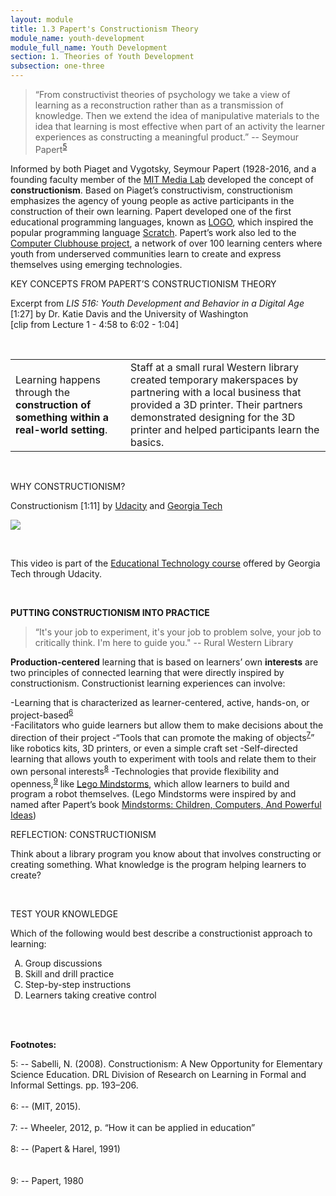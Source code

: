 ```yaml
---
layout: module
title: 1.3 Papert's Constructionism Theory
module_name: youth-development
module_full_name: Youth Development
section: 1. Theories of Youth Development
subsection: one-three
---
```


>“From constructivist theories of psychology we take a view of learning as a reconstruction rather than as a transmission of knowledge. Then we extend the idea of manipulative materials to the idea that learning is most effective when part of an activity the learner experiences as constructing a meaningful product.” -- Seymour Papert<sup>[5](#fn5)</sup> 

Informed by both Piaget and Vygotsky, Seymour Papert (1928-2016, and a founding faculty member of the [MIT Media Lab](http://el.media.mit.edu/logo-foundation/what_is_logo/logo_programming.html) developed the concept of **constructionism**. Based on Piaget’s constructivism, constructionism emphasizes the agency of young people as active participants in the construction of their own learning. Papert developed one of the first educational programming languages, known as [LOGO](http://el.media.mit.edu/logo-foundation/what_is_logo/logo_programming.html), which inspired the popular programming language [Scratch](https://scratch.mit.edu/). Papert’s work also led to the [Computer Clubhouse project](http://www.computerclubhouse.org/), a network of over 100 learning centers where youth from underserved communities learn to create and express themselves using emerging technologies. 

<div class="explanatory">  
  <p><span class="box-title">KEY CONCEPTS FROM PAPERT’S CONSTRUCTIONISM THEORY</span></p> 
  <p>Excerpt from <i>LIS 516: Youth Development and Behavior in a Digital Age</i> [1:27] by Dr. Katie Davis and the University of Washington 
  <br>
[clip from Lecture 1 - 4:58 to 6:02 - 1:04]
</p> 
</div>
<br>

<table> 
  <tr><td>Learning happens through the <b>construction of something within a real-world setting</b>.</td><td>Staff at a small rural Western library created temporary makerspaces by partnering with a local business that provided a 3D printer. Their partners demonstrated designing for the 3D printer and helped participants learn the basics. </td></tr> 
</table>
<br>

<div class="explanatory">  
  <p><span class="box-title">WHY CONSTRUCTIONISM? </span></p> 
  <p>Constructionism [1:11] by <a href="https://www.youtube.com/channel/UCBVCi5JbYmfG3q5MEuoWdOw" target="_blank">Udacity</a> and <a href="https://www.udacity.com/course/educational-technology--ud915" target="_blank">Georgia Tech</a></p>
  <p><span><a href="https://youtu.be/-qsiqetMlCg” target="_blank"><img src="https://img.youtube.com/vi/-qsiqetMlCg/0.jpg"/></a></span>
</p>
<br>
<p>This video is part of the <a href="https://www.udacity.com/course/educational-technology--ud915">Educational Technology course</a> offered by Georgia Tech through Udacity.</p>
</div>
<br>
    
**PUTTING CONSTRUCTIONISM INTO PRACTICE**

>“It's your job to experiment, it's your job to problem solve, your job to critically think. I'm here to guide you." -- Rural Western Library  

**Production-centered** learning that is based on learners’ own **interests** are two principles of connected learning that were directly inspired by constructionism. Constructionist learning experiences can involve:  

-Learning that is characterized as learner-centered, active, hands-on, or project-based<sup>[6](#fn6)</sup>  
-Facilitators who guide learners but allow them to make decisions about the direction of their project 
-“Tools that can promote the making of objects<sup>[7](#fn7)</sup>” like robotics kits, 3D printers, or even a simple craft set 
-Self-directed learning that allows youth to experiment with tools and relate them to their own personal interests<sup>[8](#fn8)</sup> 
-Technologies that provide flexibility and openness,<sup>[9](#fn9)</sup> like [Lego Mindstorms](https://education.lego.com/en-us/middle-school/shop/products?gclid=Cj0KEQjwmcTJBRCYirao6oWPyMsBEiQA9hQPboKcMkN_KrvRpaYdsnS1_trkGgx4U2pmcwCIWt3b4t4aAmuL8P8HAQ), which allow learners to build and program a robot themselves. (Lego Mindstorms were inspired by and named after Papert’s book [Mindstorms: Children, Computers, And Powerful Ideas](https://mindstorms.media.mit.edu/)) 

<div class="reflection"> 

  <p><span class="box-title">REFLECTION: CONSTRUCTIONISM</span></p> 

  <p>Think about a library program you know about that involves constructing or creating something. What knowledge is the program helping learners to create? </p>
</div>
<br>

<div class="reflection"> 

  <p><span class="box-title">TEST YOUR KNOWLEDGE</span></p> 

  <p>Which of the following would best describe a constructionist approach to learning:</p> 
  <ol type="A">
  <li>Group discussions</li>
  <li>Skill and drill practice</li>
  <li>Step-by-step instructions</li>
  <li>Learners taking creative control</li>
  </ol>
</div>
<br>
<br>

**Footnotes:**

<a name="fn5">5</a>:  --  Sabelli, N. (2008). Constructionism: A New Opportunity for Elementary Science Education. DRL Division of Research on Learning in Formal and Informal Settings. pp. 193–206. 
<br>  
<a name="fn6">6</a>:  --  (MIT, 2015).
<br>  
<a name="fn10">7</a>:  -- Wheeler, 2012, p. “How it can be applied in education”
<br>  
<a name="fn8">8</a>:  -- (Papert & Harel, 1991)  
<br>  
<a name="fn9">9</a>:  -- Papert, 1980
